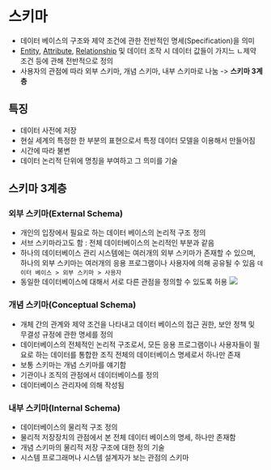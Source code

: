 # 스키마
- 데이터 베이스의 구조와 제약 조건에 관한 전반적인 명세(Specification)을 의미
- [Entity](CE/DB/Entity.md), [Attribute](Attribute), [Relationship](Relationship) 및 데이터 조작 시 데이터 값들이 가지느 ㄴ제약 조건 등에 관해 전반적으로 정의 
- 사용자의 관점에 따라 외부 스키마, 개념 스키마, 내부 스키마로 나눔 -> **스키마 3계층**

## 특징
- 데이터 사전에 저장
- 현실 세계의 특정한 한 부분의 표현으로서 특정 데이터 모델을 이용해서 만들어짐
- 시간에 따라 불변
- 데이터 논리적 단위에 명칭을 부여하고 그 의미를 기술

## 스키마 3계층
### 외부 스키마(External Schema)
- 개인의 입장에서 필요로 하는 데이터 베이스의 논리적 구조 정의
- 서브 스키마라고도 함 : 전체 데이터베이스의 논리적인 부분과 같음
- 하나의 데이터베이스 관리 시스템에는 여러개의 외부 스키마가 존재할 수 있으며, 하나의 외부 스키마는 여러개의 응용 프로그램이나 사용자에 의해 공유될 수 있음
  `데이터 베이스 > 외부 스키마 > 사용자`
- 동일한 데이터베이스에 대해서 서로 다른 관점을 정의할 수 있도록 허용 
![](https://i.imgur.com/t2i4KbQ.png)

### 개념 스키마(Conceptual Schema)
- 개체 간의 관계와 제약 조건을 나타내고 데이터 베이스의 접근 권한, 보안 정책 및 무결성 규정에 관한 명세를 정의
- 데이터베이스의 전체적인 논리적 구조로서, 모든 응용 프로그램이나 사용자들이 필요로 하는 데이터를 통합한 조직 전체의 데이터베이스 명세로서 하나만 존재
- 보통 스키마는 개념 스키마를 얘기함
- 기관이나 조직의 관점에서 데이터베이스를 정의
- 데이터베이스 관리자에 의해 작성됨

### 내부 스키마(Internal Schema)
- 데이터베이스의 물리적 구조 정의
- 물리적 저장장치의 관점에서 본 전체 데이터 베이스의 명세, 하나만 존재함
- 개념 스키마의 물리적 저장 구조에 대한 정의 기술
- 시스템 프로그래머나 시스템 설계자가 보는 관점의 스키마